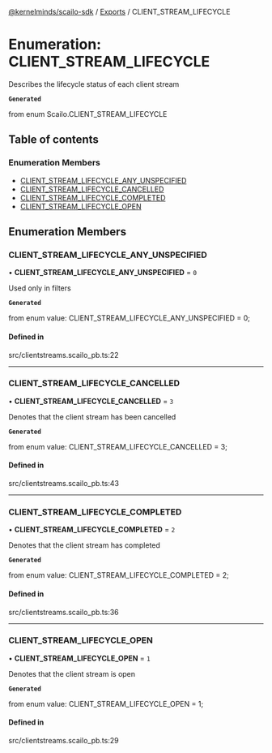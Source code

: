 [@kernelminds/scailo-sdk](../README.md) / [Exports](../modules.md) / CLIENT\_STREAM\_LIFECYCLE

# Enumeration: CLIENT\_STREAM\_LIFECYCLE

Describes the lifecycle status of each client stream

**`Generated`**

from enum Scailo.CLIENT_STREAM_LIFECYCLE

## Table of contents

### Enumeration Members

- [CLIENT\_STREAM\_LIFECYCLE\_ANY\_UNSPECIFIED](CLIENT_STREAM_LIFECYCLE.md#client_stream_lifecycle_any_unspecified)
- [CLIENT\_STREAM\_LIFECYCLE\_CANCELLED](CLIENT_STREAM_LIFECYCLE.md#client_stream_lifecycle_cancelled)
- [CLIENT\_STREAM\_LIFECYCLE\_COMPLETED](CLIENT_STREAM_LIFECYCLE.md#client_stream_lifecycle_completed)
- [CLIENT\_STREAM\_LIFECYCLE\_OPEN](CLIENT_STREAM_LIFECYCLE.md#client_stream_lifecycle_open)

## Enumeration Members

### CLIENT\_STREAM\_LIFECYCLE\_ANY\_UNSPECIFIED

• **CLIENT\_STREAM\_LIFECYCLE\_ANY\_UNSPECIFIED** = ``0``

Used only in filters

**`Generated`**

from enum value: CLIENT_STREAM_LIFECYCLE_ANY_UNSPECIFIED = 0;

#### Defined in

src/clientstreams.scailo_pb.ts:22

___

### CLIENT\_STREAM\_LIFECYCLE\_CANCELLED

• **CLIENT\_STREAM\_LIFECYCLE\_CANCELLED** = ``3``

Denotes that the client stream has been cancelled

**`Generated`**

from enum value: CLIENT_STREAM_LIFECYCLE_CANCELLED = 3;

#### Defined in

src/clientstreams.scailo_pb.ts:43

___

### CLIENT\_STREAM\_LIFECYCLE\_COMPLETED

• **CLIENT\_STREAM\_LIFECYCLE\_COMPLETED** = ``2``

Denotes that the client stream has completed

**`Generated`**

from enum value: CLIENT_STREAM_LIFECYCLE_COMPLETED = 2;

#### Defined in

src/clientstreams.scailo_pb.ts:36

___

### CLIENT\_STREAM\_LIFECYCLE\_OPEN

• **CLIENT\_STREAM\_LIFECYCLE\_OPEN** = ``1``

Denotes that the client stream is open

**`Generated`**

from enum value: CLIENT_STREAM_LIFECYCLE_OPEN = 1;

#### Defined in

src/clientstreams.scailo_pb.ts:29
